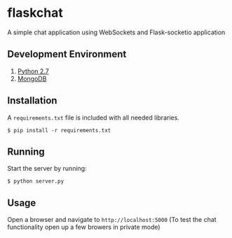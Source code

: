# flaskchat

A simple chat application using WebSockets and Flask-socketio application


## Development Environment

1. [Python 2.7](http://www.python.org/)
2. [MongoDB](http://www.mongo.com/)

## Installation
A `requirements.txt` file is included with all needed libraries.

    $ pip install -r requirements.txt
    
## Running
Start the server by running:

    $ python server.py
    
## Usage
Open a browser and navigate to `http://localhost:5000`
(To test the chat functionality open up a few browers in private mode)
